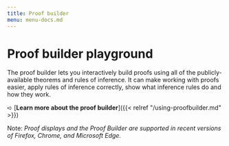 ```yaml
---
title: Proof builder
menu: menu-docs.md
---
```


# Proof builder playground

<style type="text/css">
/* Set the proof editor below the sidebar, but moved
   to the left to give it a wider space to work in. */
.proofEditor {
  margin-top: 5em;
  margin-left: -10em;
  margin-bottom: 5em;
}

/* Use normal positioning so the proof editor won't
   overlap the sidebar. */
div.sidebar {
  position: static;
}
</style>

The proof builder lets you interactively build proofs using all of the
publicly-available theorems and rules of inference.  It can make
working with proofs easier, apply rules of inference correctly, show
what inference rules do and how they work.

&#x27aa; [**Learn more about the proof builder**]({{< relref
"/using-proofbuilder.md" >}})

Note: <i>Proof displays and the Proof Builder are supported in recent
versions of Firefox, Chrome, and Microsoft Edge.</i>

<div id=proofEditor></div>

<script defer>

$(() => {
  // Do all of this "soon" after all ordinary Prooftoys initializations.
  Promise.resolve().then(() => {
    // The page might have a "fact=" query parameter.
    const fact_arg = Toy.rawQueryParams.fact;

    // Proof editor node
    const options = fact_arg && {docName: 'proofbuilder', loadDoc: false};
    var editor = new Toy.ProofEditor(options);
    window.proofEditor = editor;
    $('#proofEditor').append(editor.containerNode);

    if (fact_arg) {
      const rules = Toy.rules;
      // Convert "^" in the query string to '&' to support
      // facts with conjunctions in them.
      const fact = fact_arg.replace(/\^/g, '&');
      // If there is a "fact" query parameter, force the editor to
      // load the fact and ignore any existing "proofbuilder" document.
      // If "details" is also supplied, this forces the editor to
      // load a proof of the fact.
      console.log(fact);
      const result = rules.fact(fact);
      editor.addStep(result);
      const details = Toy.queryParams.details;
      if (details) {
        rules.inline(editor.steps[0].original);
      }
    }
  });
});

</script>
